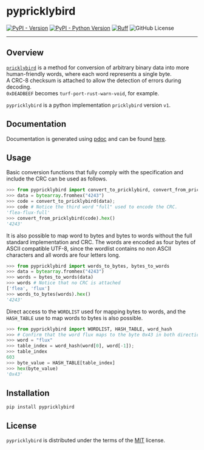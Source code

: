 # pypricklybird

[![PyPI - Version](https://img.shields.io/pypi/v/pypricklybird.svg)](https://pypi.org/project/pypricklybird)
[![PyPI - Python Version](https://img.shields.io/pypi/pyversions/pypricklybird.svg)](https://pypi.org/project/pypricklybird)
[![Ruff](https://img.shields.io/endpoint?url=https://raw.githubusercontent.com/astral-sh/ruff/main/assets/badge/v2.json)](https://github.com/astral-sh/ruff)
![GitHub License](https://img.shields.io/github/license/ndornseif/pypricklybird)

-----

## Overview 

[`pricklybird`](https://github.com/ndornseif/pricklybird) is a method for conversion of 
arbitrary binary data into more human-friendly words, where each word represents a single byte.  
A CRC-8 checksum is attached to allow the detection of errors during decoding.  
`0xDEADBEEF` becomes `turf-port-rust-warn-void`, for example.  

`pypricklybird` is a python implementation `pricklybird` version `v1`.


## Documentation

Documentation is generated using [pdoc](https://pdoc.dev/) and can be found [here](https://ndornseif.github.io/pypricklybird/).

## Usage

Basic conversion functions that fully comply with the specification and 
include the CRC can be used as follows.

```python
>>> from pypricklybird import convert_to_pricklybird, convert_from_pricklybird
>>> data = bytearray.fromhex("4243")
>>> code = convert_to_pricklybird(data);
>>> code # Notice the third word "full" used to encode the CRC.
'flea-flux-full'
>>> convert_from_pricklybird(code).hex()
'4243'
```

It is also possible to map word to bytes and bytes to words without the 
full standard implementation and CRC.
The words are encoded as four bytes of ASCII compatible UTF-8, 
since the wordlist contains no non ASCII characters and all words are four letters long.

```python
>>> from pypricklybird import words_to_bytes, bytes_to_words
>>> data = bytearray.fromhex("4243")
>>> words = bytes_to_words(data)
>>> words # Notice that no CRC is attached
['flea', 'flux']
>>> words_to_bytes(words).hex()
'4243'
```

Direct access to the `WORDLIST` used for mapping bytes to words, 
and the `HASH_TABLE` use to map words to bytes is also possible.

```python
>>> from pypricklybird import WORDLIST, HASH_TABLE, word_hash
>>> # Confirm that the word flux maps to the byte 0x43 in both directions.
>>> word = "flux"
>>> table_index = word_hash(word[0], word[-1]);
>>> table_index
603
>>> byte_value = HASH_TABLE[table_index]
>>> hex(byte_value)
'0x43'
```
## Installation

```console
pip install pypricklybird
```

## License

`pypricklybird` is distributed under the terms of the [MIT](https://spdx.org/licenses/MIT.html) license.
